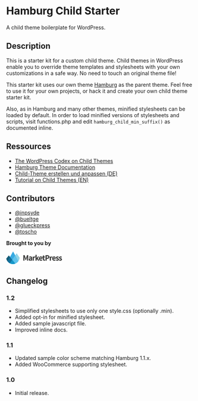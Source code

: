 # Hamburg Child Starter

A child theme boilerplate for WordPress.

## Description
This is a starter kit for a custom child theme. Child themes in WordPress enable you to override theme templates and stylesheets with your own customizations in a safe way. No need to touch an original theme file!

This starter kit uses our own theme [Hamburg](http://marketpress.com/product/hamburg/) as the parent theme. Feel free to use it for your own projects, or hack it and create your own child theme starter kit.

Also, as in Hamburg and many other themes, minified stylesheets can be loaded by default. In order to load minified versions of stylesheets and scripts, visit functions.php and edit `hamburg_child_min_suffix()` as documented inline.

## Ressources

* [The WordPress Codex on Child Themes](http://codex.wordpress.org/Child_Themes)
* [Hamburg Theme Documentation](http://marketpress.com/documentation/theme-hamburg/)
* [Child-Theme erstellen und anpassen (DE)](http://make.marketpress.com/themes/child-themes-erstellen-anpassen/)
* [Tutorial on Child Themes (EN)](http://marketpress.com/2013/creating-customizing-child-themes)

## Contributors

* [@inpsyde](https://github.com/inpsyde)
* [@bueltge](https://github.com/bueltge)
* [@glueckpress](https://github.com/glueckpress)
* [@toscho](https://github.com/toscho)

**Brought to you by**

[![MarketPress.com](/assets/img/mp-logo.png)](http://marketpress.com)

## Changelog

### 1.2

* Simplified stylesheets to use only one style.css (optionally .min).
* Added opt-in for minified stylesheet.
* Added sample javascript file.
* Improved inline docs.

### 1.1

* Updated sample color scheme matching Hamburg 1.1.x.
* Added WooCommerce supporting stylesheet.

### 1.0

* Initial release.